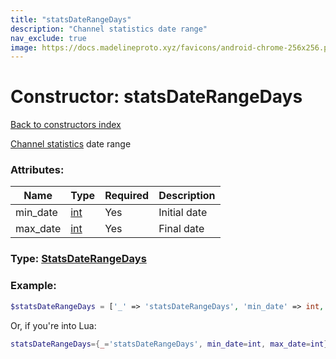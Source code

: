 ```yaml
---
title: "statsDateRangeDays"
description: "Channel statistics date range"
nav_exclude: true
image: https://docs.madelineproto.xyz/favicons/android-chrome-256x256.png
---
```

# Constructor: statsDateRangeDays  
[Back to constructors index](index.md)



[Channel statistics](https://core.telegram.org/api/stats) date range

### Attributes:

| Name     |    Type       | Required | Description |
|----------|---------------|----------|-------------|
|min\_date|[int](../types/int.md) | Yes|Initial date|
|max\_date|[int](../types/int.md) | Yes|Final date|



### Type: [StatsDateRangeDays](../types/StatsDateRangeDays.md)


### Example:

```php
$statsDateRangeDays = ['_' => 'statsDateRangeDays', 'min_date' => int, 'max_date' => int];
```  


Or, if you're into Lua:

```lua
statsDateRangeDays={_='statsDateRangeDays', min_date=int, max_date=int}

```


